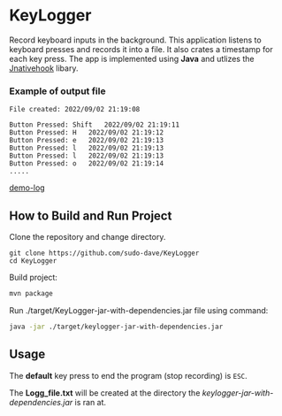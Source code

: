 # KeyLogger
Record keyboard inputs in the background. This application listens to keyboard presses and records it into a file. It also crates a timestamp for each key press. The app is implemented using **Java** and utlizes the [Jnativehook](https://github.com/kwhat/jnativehook) libary.

### Example of output file
```text
File created: 2022/09/02 21:19:08

Button Pressed: Shift	2022/09/02 21:19:11
Button Pressed: H	2022/09/02 21:19:12
Button Pressed: e	2022/09/02 21:19:13
Button Pressed: l	2022/09/02 21:19:13
Button Pressed: l	2022/09/02 21:19:13
Button Pressed: o	2022/09/02 21:19:14
.....
```
[demo-log](https://github.com/sudo-dave/KeyLogger/blob/master/demo-log.txt)

## How to Build and Run Project

Clone the repository and change directory.

```
git clone https://github.com/sudo-dave/KeyLogger
cd KeyLogger
```

Build project: 
```bash
mvn package
```
Run ./target/KeyLogger-jar-with-dependencies.jar file using command:
```bash
java -jar ./target/keylogger-jar-with-dependencies.jar
```
## Usage 
The **default** key press to end the program (stop recording) is `ESC`. 

The **Logg_file.txt** will be created at the directory the *keylogger-jar-with-dependencies.jar* is ran at.

